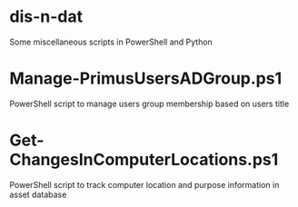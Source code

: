 # dis-n-dat
Some miscellaneous scripts in PowerShell and Python



# Manage-PrimusUsersADGroup.ps1
PowerShell script to manage users group membership based on users title

# Get-ChangesInComputerLocations.ps1
PowerShell script to track computer location and purpose information in asset database
